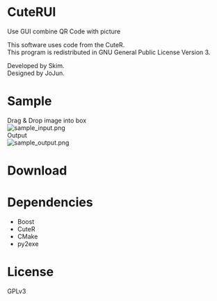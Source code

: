 # CuteRUI

Use GUI combine QR Code with picture

This software uses code from the CuteR.  
This program is redistributed in GNU General Public License Version 3.

Developed by Skim.  
Designed by JoJun.

# Sample

Drag & Drop image into box  
![sample_input.png](https://github.com/jojuniori/CuteRUI/blob/master/sample_input.png)  
Output  
![sample_output.png](https://github.com/jojuniori/CuteRUI/blob/master/sample_output.png)  

# Download

# Dependencies

* Boost
* CuteR
* CMake
* py2exe

# License

GPLv3
